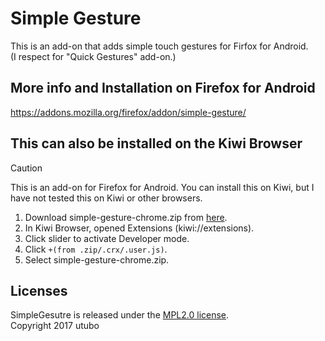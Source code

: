 # Simple Gesture
This is an add-on that adds simple touch gestures for Firfox for Android.  
(I respect for "Quick Gestures" add-on.)

## More info and Installation on Firefox for Android
https://addons.mozilla.org/firefox/addon/simple-gesture/

## This can also be installed on the Kiwi Browser

> [!CAUTION]
> This is an add-on for Firefox for Android.
> You can install this on Kiwi, but I have not tested this on Kiwi or other browsers.

1. Download simple-gesture-chrome.zip from [here](https://github.com/utubo/firefox-simple_gesture/releases/latest).
2. In Kiwi Browser, opened Extensions (kiwi://extensions).
3. Click slider to activate Developer mode.
4. Click `+(from .zip/.crx/.user.js)`.
5. Select simple-gesture-chrome.zip.

## Licenses
SimpleGesutre is released under the [MPL2.0 license](http://www.mozilla.org/MPL/2.0/).  
Copyright 2017 utubo  

